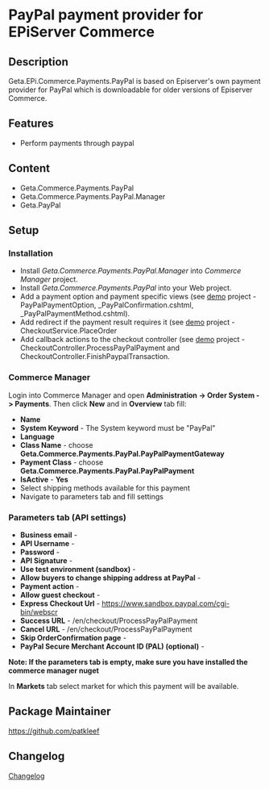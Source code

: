 PayPal payment provider for EPiServer Commerce
=============


## Description
Geta.EPi.Commerce.Payments.PayPal is based on Episerver's own payment provider for PayPal which is downloadable for older versions of Episerver Commerce.  

## Features
* Perform payments through paypal

## Content
* Geta.Commerce.Payments.PayPal
* Geta.Commerce.Payments.PayPal.Manager
* Geta.PayPal


## Setup

### Installation

- Install _Geta.Commerce.Payments.PayPal.Manager_ into _Commerce Manager_ project.
- Install _Geta.Commerce.Payments.PayPal_ into your Web project.
- Add a payment option and payment specific views (see [demo](./demo) project - PayPalPaymentOption, _PayPalConfirmation.cshtml, _PayPalPaymentMethod.cshtml).
- Add redirect if the payment result requires it (see [demo](./demo) project - CheckoutService.PlaceOrder
- Add callback actions to the checkout controller (see [demo](./demo) project - CheckoutController.ProcessPayPalPayment and CheckoutController.FinishPaypalTransaction.

### Commerce Manager

Login into Commerce Manager and open **Administration -> Order System -> Payments**. Then click **New** and in **Overview** tab fill:

- **Name**
- **System Keyword** -  The System keyword must be "PayPal" 
- **Language**
- **Class Name** - choose **Geta.Commerce.Payments.PayPal.PayPalPaymentGateway**
- **Payment Class** - choose **Geta.Commerce.Payments.PayPal.PayPalPayment**
- **IsActive** - **Yes**
- Select shipping methods available for this payment
- Navigate to parameters tab and fill settings 

### Parameters tab (API settings)
- **Business email** - 
- **API Username** - 
- **Password** -
- **API Signature** - 
- **Use test environment (sandbox)** -
- **Allow buyers to change shipping address at PayPal** -
- **Payment action** -
- **Allow guest checkout** - 
- **Express Checkout Url** - https://www.sandbox.paypal.com/cgi-bin/webscr
- **Success URL** - /en/checkout/ProcessPayPalPayment
- **Cancel URL** - /en/checkout/ProcessPayPalPayment
- **Skip OrderConfirmation page** - 
- **PayPal Secure Merchant Account ID (PAL) (optional)** -


**Note: If the parameters tab is empty, make sure you have installed the commerce manager nuget**

In **Markets** tab select market for which this payment will be available.

## Package Maintainer
https://github.com/patkleef

## Changelog
[Changelog](CHANGELOG.md)

